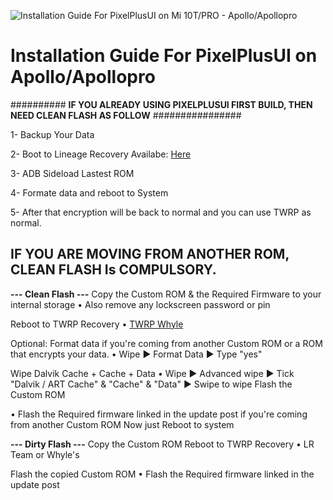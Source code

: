 ![Installation Guide For PixelPlusUI on Mi 10T/PRO - Apollo/Apollopro](https://i.imgur.com/pmZkslu.png "Installation")

# Installation Guide For PixelPlusUI on Apollo/Apollopro

########## **IF YOU ALREADY USING PIXELPLUSUI FIRST BUILD, THEN NEED CLEAN FLASH AS FOLLOW** ################

1- Backup Your Data

2- Boot to Lineage Recovery Availabe: [Here](https://mirrorbits.lineageos.org/recovery/apollon/20210904/lineage-18.1-20210904-recovery-apollon.img)

3- ADB Sideload Lastest ROM

4- Formate data and reboot to System

5- After that encryption will be back to normal and you can use TWRP as normal.



## IF YOU ARE MOVING FROM ANOTHER ROM, CLEAN FLASH Is COMPULSORY.

**--- Clean Flash ---**
Copy the Custom ROM & the Required Firmware to your internal storage
• Also remove any lockscreen password or pin

Reboot to TWRP Recovery
• [TWRP Whyle](https://androidfilehost.com/?fid=17248734326145709156)

Optional: Format data if you're coming from another Custom ROM or a ROM that encrypts your data.
• Wipe ► Format Data ► Type "yes"

Wipe Dalvik Cache + Cache + Data
• Wipe ► Advanced wipe ► Tick "Dalvik / ART Cache" & "Cache" & "Data" ► Swipe to wipe
Flash the Custom ROM

• Flash the Required firmware linked in the update post if you're coming from another Custom ROM
Now just Reboot to system

**--- Dirty Flash ---**
Copy the Custom ROM
Reboot to TWRP Recovery
• LR Team or Whyle's

Flash the copied Custom ROM
• Flash the Required firmware linked in the update post
